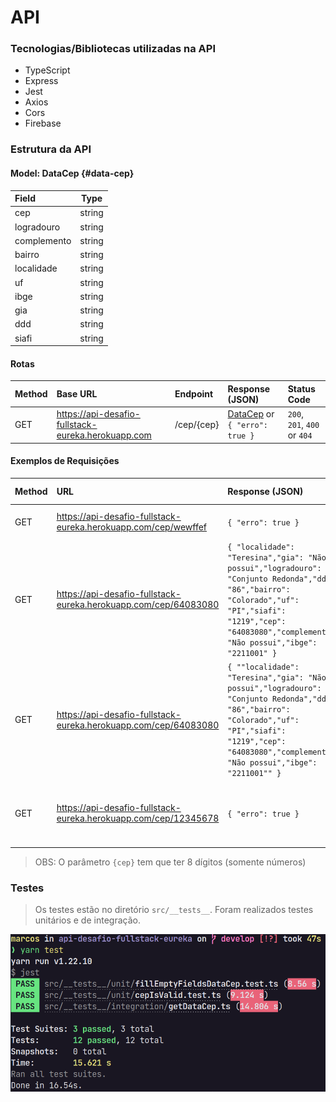 # API

### Tecnologias/Bibliotecas utilizadas na API
- TypeScript
- Express
- Jest
- Axios
- Cors
- Firebase

### Estrutura da API

#### Model: DataCep {#data-cep}
| Field | Type |
|:------ | ---- |
| cep | string |
| logradouro | string |
| complemento | string |
| bairro | string |
| localidade | string |
| uf | string |
| ibge | string |
| gia | string |
| ddd | string |
| siafi | string |

#### Rotas

| Method        | Base URL           | Endpoint  | Response (JSON) | Status Code |
| :------------- |:----------------| :----- | :----- | :----- |
| GET      | https://api-desafio-fullstack-eureka.herokuapp.com | /cep/{cep} | [DataCep](#data-cep) or `{ "erro": true }` | `200`, `201`, `400` or `404` |

#### Exemplos de Requisições

| Method | URL      | Response (JSON) | Status Code | Description |
| :----- | :------- | :------- | :---------- | :---------- |
| GET    | https://api-desafio-fullstack-eureka.herokuapp.com/cep/wewffef | `{ "erro": true }` | 400 | O cep `wewffef` é inválido |
| GET    | https://api-desafio-fullstack-eureka.herokuapp.com/cep/64083080 | `{ "localidade": "Teresina","gia": "Não possui","logradouro": "Conjunto Redonda","ddd": "86","bairro": "Colorado","uf": "PI","siafi": "1219","cep": "64083080","complemento": "Não possui","ibge": "2211001" }` | 201 | Os dados do cep `64083080` não estão presente no banco de dados, então foi realizada sua persistência |
| GET    | https://api-desafio-fullstack-eureka.herokuapp.com/cep/64083080 | `{ ""localidade": "Teresina","gia": "Não possui","logradouro": "Conjunto Redonda","ddd": "86","bairro": "Colorado","uf": "PI","siafi": "1219","cep": "64083080","complemento": "Não possui","ibge": "2211001"" }` | 200 | Os dados do cep `64083080` já estão no banco de dados, então foi realizada a busca através do cep |
| GET    | https://api-desafio-fullstack-eureka.herokuapp.com/cep/12345678 | `{ "erro": true }` | 404 | O cep `12345678` não foi encontrado na API da ViaCEP |

> OBS: O parâmetro `{cep}` tem que ter 8 dígitos (somente números)

### Testes

> Os testes estão no diretório `src/__tests__`. Foram realizados testes unitários e de integração.

![Print dos testes](./.github/testes-api.png)
